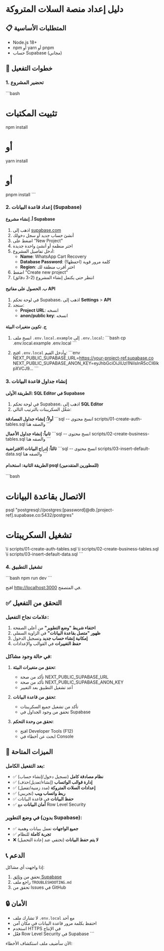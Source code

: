 # دليل إعداد منصة السلات المتروكة

## 📋 المتطلبات الأساسية

- Node.js 18+ 
- npm أو yarn أو pnpm
- حساب Supabase (مجاني)

## 🚀 خطوات التفعيل

### 1. تحضير المشروع

\`\`\`bash
# تثبيت المكتبات
npm install

# أو
yarn install

# أو
pnpm install
\`\`\`

### 2. إعداد قاعدة البيانات (Supabase)

#### أ. إنشاء مشروع Supabase

1. اذهب إلى [supabase.com](https://supabase.com)
2. أنشئ حساب جديد أو سجل دخولك
3. اضغط على "New Project"
4. اختر منظمة أو أنشئ واحدة جديدة
5. أدخل تفاصيل المشروع:
   - **Name**: WhatsApp Cart Recovery
   - **Database Password**: كلمة مرور قوية (احفظها!)
   - **Region**: اختر أقرب منطقة لك
6. اضغط "Create new project"
7. انتظر حتى يكتمل إنشاء المشروع (2-3 دقائق)

#### ب. الحصول على مفاتيح API

1. في لوحة تحكم Supabase، اذهب إلى **Settings** > **API**
2. ستجد:
   - **Project URL**: انسخه
   - **anon/public key**: انسخه

#### ج. تكوين متغيرات البيئة

1. انسخ ملف `.env.local.example` إلى `.env.local`:
\`\`\`bash
cp .env.local.example .env.local
\`\`\`

2. افتح `.env.local` وأدخل القيم:
\`\`\`env
NEXT_PUBLIC_SUPABASE_URL=https://your-project-ref.supabase.co
NEXT_PUBLIC_SUPABASE_ANON_KEY=eyJhbGciOiJIUzI1NiIsInR5cCI6IkpXVCJ9...
\`\`\`

### 3. إنشاء جداول قاعدة البيانات

#### الطريقة الأولى: SQL Editor في Supabase

1. في لوحة تحكم Supabase، اذهب إلى **SQL Editor**
2. شغّل السكريبتات بالترتيب التالي:

**أولاً: إنشاء جداول المصادقة**
\`\`\`sql
-- انسخ محتوى scripts/01-create-auth-tables.sql والصقه هنا
\`\`\`

**ثانياً: إنشاء جداول الأعمال**
\`\`\`sql
-- انسخ محتوى scripts/02-create-business-tables.sql والصقه هنا
\`\`\`

**ثالثاً: إدراج البيانات الافتراضية**
\`\`\`sql
-- انسخ محتوى scripts/03-insert-default-data.sql والصقه هنا
\`\`\`

#### الطريقة الثانية: استخدام psql (للمطورين المتقدمين)

\`\`\`bash
# الاتصال بقاعدة البيانات
psql "postgresql://postgres:[password]@db.[project-ref].supabase.co:5432/postgres"

# تشغيل السكريبتات
\i scripts/01-create-auth-tables.sql
\i scripts/02-create-business-tables.sql
\i scripts/03-insert-default-data.sql
\`\`\`

### 4. تشغيل التطبيق

\`\`\`bash
npm run dev
\`\`\`

افتح [http://localhost:3000](http://localhost:3000) في المتصفح.

## ✅ التحقق من التفعيل

### علامات نجاح التفعيل:

1. **اختفاء شريط "وضع التطوير"** من أعلى الصفحة
2. **ظهور "متصل بقاعدة البيانات"** في الزاوية السفلى
3. **إمكانية إنشاء حساب جديد** وتسجيل الدخول
4. **حفظ التغييرات** في القوالب والإعدادات

### في حالة وجود مشاكل:

1. **تحقق من متغيرات البيئة**:
   - تأكد من صحة NEXT_PUBLIC_SUPABASE_URL
   - تأكد من صحة NEXT_PUBLIC_SUPABASE_ANON_KEY
   - أعد تشغيل التطبيق بعد التغيير

2. **تحقق من قاعدة البيانات**:
   - تأكد من تشغيل جميع السكريبتات
   - تحقق من وجود الجداول في Supabase

3. **تحقق من وحدة التحكم**:
   - افتح Developer Tools (F12)
   - ابحث عن أخطاء في Console

## 🔧 الميزات المتاحة

### بعد التفعيل الكامل:

- ✅ **نظام مصادقة كامل** (تسجيل دخول/إنشاء حساب)
- ✅ **إدارة قوالب الواتساب** (إنشاء/تعديل/حذف)
- ✅ **إعدادات السلات المتروكة** (مدد زمنية/تفعيل)
- ✅ **ربط واتساب ويب** (تجريبي)
- ✅ **حفظ البيانات** في قاعدة البيانات
- ✅ **أمان البيانات** مع Row Level Security

### في وضع التطوير (بدون Supabase):

- ✅ **جميع الواجهات** تعمل ببيانات وهمية
- ✅ **تجربة كاملة** للنظام
- ❌ **لا يتم حفظ البيانات** (تختفي عند إعادة التحميل)

## 📞 الدعم

إذا واجهت أي مشاكل:

1. تحقق من [وثائق Supabase](https://supabase.com/docs)
2. راجع ملف `TROUBLESHOOTING.md`
3. تحقق من Issues في GitHub

## 🔒 الأمان

- لا تشارك ملف `.env.local` مع أحد
- احتفظ بكلمة مرور قاعدة البيانات في مكان آمن
- استخدم HTTPS في الإنتاج
- فعّل Row Level Security في Supabase
\`\`\`

الآن سأضيف ملف استكشاف الأخطاء:
